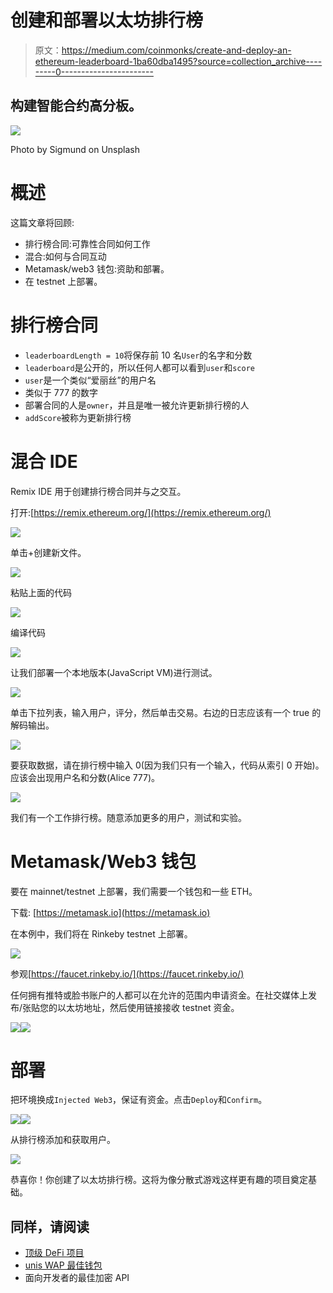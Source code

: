 # 创建和部署以太坊排行榜

> 原文：<https://medium.com/coinmonks/create-and-deploy-an-ethereum-leaderboard-1ba60dba1495?source=collection_archive---------0----------------------->

## 构建智能合约高分板。

![](img/f619351d2364db1c64ece869c53d91f7.png)

Photo by Sigmund on Unsplash

# **概述**

这篇文章将回顾:

*   排行榜合同:可靠性合同如何工作
*   混合:如何与合同互动
*   Metamask/web3 钱包:资助和部署。
*   在 testnet 上部署。

# **排行榜合同**

*   `leaderboardLength = 10`将保存前 10 名`User`的名字和分数
*   `leaderboard`是公开的，所以任何人都可以看到`user`和`score`
*   `user`是一个类似“爱丽丝”的用户名
*   类似于 777 的数字
*   部署合同的人是`owner`，并且是唯一被允许更新排行榜的人
*   `addScore`被称为更新排行榜

# 混合 IDE

Remix IDE 用于创建排行榜合同并与之交互。

打开:[https://remix.ethereum.org/](https://remix.ethereum.org/)

![](img/46c4aa40c717d6da1a3ba48999db9734.png)

单击+创建新文件。

![](img/da1c50826faaa8852f2c5d65d8515b7a.png)

粘贴上面的代码

![](img/6ff0bf5ac936d618c0d08c50cc9941a6.png)

编译代码

![](img/ec35269d04d67921a54122b73f4ff772.png)

让我们部署一个本地版本(JavaScript VM)进行测试。

![](img/e07eb16042ee953065c156bceb1cb2ab.png)

单击下拉列表，输入用户，评分，然后单击交易。右边的日志应该有一个 true 的解码输出。

![](img/aad2af6106e28ab81cb502dcc75480b0.png)

要获取数据，请在排行榜中输入 0(因为我们只有一个输入，代码从索引 0 开始)。应该会出现用户名和分数(Alice 777)。

![](img/9d4bc6e970bc95363eb8242fff6abf8d.png)

我们有一个工作排行榜。随意添加更多的用户，测试和实验。

# Metamask/Web3 钱包

要在 mainnet/testnet 上部署，我们需要一个钱包和一些 ETH。

下载: [https://metamask.io](https://metamask.io)

在本例中，我们将在 Rinkeby testnet 上部署。

![](img/e382e5bb27cb052e45de04ae9b357ee5.png)

参观[https://faucet.rinkeby.io/](https://faucet.rinkeby.io/)

任何拥有推特或脸书账户的人都可以在允许的范围内申请资金。在社交媒体上发布/张贴您的以太坊地址，然后使用链接接收 testnet 资金。

![](img/ec00b5651d5226fb4e3994daaf944cdf.png)![](img/dd89dd49ae6118f14e0cad5b122e0e6e.png)

# 部署

把环境换成`Injected Web3`，保证有资金。点击`Deploy`和`Confirm`。

![](img/20497b0ecb55ad7221fd78599d9e9658.png)![](img/59645ad911907ae79f837755a2dcc2ca.png)

从排行榜添加和获取用户。

![](img/c53e72b402cba5af7965d8075f43fbcf.png)

恭喜你！你创建了以太坊排行榜。这将为像分散式游戏这样更有趣的项目奠定基础。

## **同样，请阅读**

*   [顶级 DeFi 项目](/coinmonks/defi-future-10-promising-projects-in-the-defi-world-ff2b697ab006)
*   [unis WAP 最佳钱包](/coinmonks/best-wallets-to-use-uniswap-e91a6385d9e8)
*   面向开发者的最佳加密 API